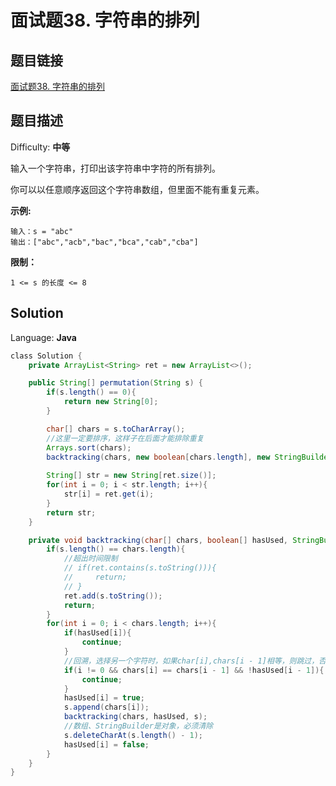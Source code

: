 # 面试题38. 字符串的排列

## 题目链接

[面试题38\. 字符串的排列](https://leetcode-cn.com/problems/zi-fu-chuan-de-pai-lie-lcof/)

## 题目描述

Difficulty: **中等**

输入一个字符串，打印出该字符串中字符的所有排列。

你可以以任意顺序返回这个字符串数组，但里面不能有重复元素。

**示例:**

```
输入：s = "abc"
输出：["abc","acb","bac","bca","cab","cba"]
```

**限制：**

`1 <= s 的长度 <= 8`

## Solution

Language: **Java**

```java
​class Solution {
    private ArrayList<String> ret = new ArrayList<>();

    public String[] permutation(String s) {
        if(s.length() == 0){
            return new String[0];
        }

        char[] chars = s.toCharArray();
        //这里一定要排序，这样子在后面才能排除重复
        Arrays.sort(chars);
        backtracking(chars, new boolean[chars.length], new StringBuilder());
        
        String[] str = new String[ret.size()];
        for(int i = 0; i < str.length; i++){
            str[i] = ret.get(i);
        }
        return str;
    }

    private void backtracking(char[] chars, boolean[] hasUsed, StringBuilder s){
        if(s.length() == chars.length){
            //超出时间限制
            // if(ret.contains(s.toString())){
            //     return;
            // }
            ret.add(s.toString());
            return;
        }
        for(int i = 0; i < chars.length; i++){
            if(hasUsed[i]){
                continue;
            }
            //回溯，选择另一个字符时，如果char[i],chars[i - 1]相等，则跳过，否则造成重复
            if(i != 0 && chars[i] == chars[i - 1] && !hasUsed[i - 1]){
                continue;
            }
            hasUsed[i] = true;
            s.append(chars[i]);
            backtracking(chars, hasUsed, s);
            //数组、StringBuilder是对象，必须清除
            s.deleteCharAt(s.length() - 1);
            hasUsed[i] = false;
        }
    }
}
```